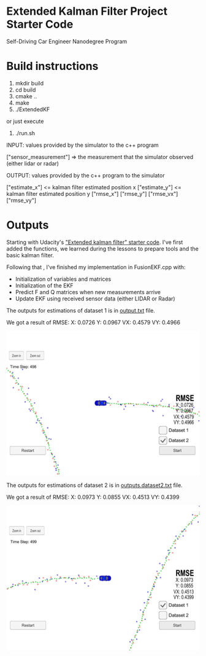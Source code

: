 # Extended Kalman Filter Project Starter Code
Self-Driving Car Engineer Nanodegree Program

# Build instructions

1. mkdir build
2. cd build
3. cmake ..
4. make
5. ./ExtendedKF

or just execute

1. ./run.sh

INPUT: values provided by the simulator to the c++ program

["sensor_measurement"] => the measurement that the simulator observed (either lidar or radar)

OUTPUT: values provided by the c++ program to the simulator

["estimate_x"] <= kalman filter estimated position x
["estimate_y"] <= kalman filter estimated position y
["rmse_x"]
["rmse_y"]
["rmse_vx"]
["rmse_vy"]

# Outputs

Starting with Udacity's ["Extended kalman filter" starter code](https://github.com/udacity/CarND-Extended-Kalman-Filter-Project). I've first added the functions, we learned during the lessons to prepare tools and the basic kalman filter.

Following that , I've finished my implementation in FusionEKF.cpp with:
* Initialization of variables and matrices
* Initialization of the EKF
* Predict F and Q matrices when new measurements arrive
* Update EKF using received sensor data (either LIDAR or Radar)

The outputs for estimations of dataset 1 is in [output.txt](https://github.com/BernhardRode/CarND-Extended-Kalman-Filter-Project/blob/master/outputs/output.txt) file.

We got a result of RMSE:
X: 0.0726
Y: 0.0967
VX: 0.4579
VY: 0.4966

![Dataset 1](https://github.com/BernhardRode/CarND-Extended-Kalman-Filter-Project/blob/master/outputs/screenshot.png)

The outputs for estimations of dataset 2 is in [outputs.dataset2.txt](https://github.com/BernhardRode/CarND-Extended-Kalman-Filter-Project/blob/master/outputs/outputs.dataset2.txt) file.

We got a result of RMSE:
X: 0.0973
Y: 0.0855
VX: 0.4513
VY: 0.4399

![Dataset 2](https://github.com/BernhardRode/CarND-Extended-Kalman-Filter-Project/blob/master/outputs/screenshot.dataset2.png)
